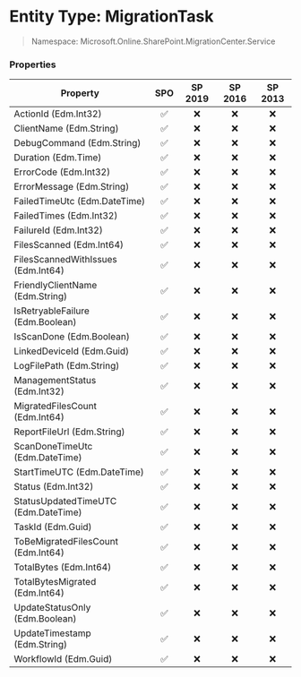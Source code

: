# Entity Type: MigrationTask

> Namespace: Microsoft.Online.SharePoint.MigrationCenter.Service

### Properties

Property | SPO | SP 2019 | SP 2016 | SP 2013
----------|:---:|:-------:|:-------:|:-------:
ActionId (Edm.Int32) | ✅ | ❌ | ❌ | ❌
ClientName (Edm.String) | ✅ | ❌ | ❌ | ❌
DebugCommand (Edm.String) | ✅ | ❌ | ❌ | ❌
Duration (Edm.Time) | ✅ | ❌ | ❌ | ❌
ErrorCode (Edm.Int32) | ✅ | ❌ | ❌ | ❌
ErrorMessage (Edm.String) | ✅ | ❌ | ❌ | ❌
FailedTimeUtc (Edm.DateTime) | ✅ | ❌ | ❌ | ❌
FailedTimes (Edm.Int32) | ✅ | ❌ | ❌ | ❌
FailureId (Edm.Int32) | ✅ | ❌ | ❌ | ❌
FilesScanned (Edm.Int64) | ✅ | ❌ | ❌ | ❌
FilesScannedWithIssues (Edm.Int64) | ✅ | ❌ | ❌ | ❌
FriendlyClientName (Edm.String) | ✅ | ❌ | ❌ | ❌
IsRetryableFailure (Edm.Boolean) | ✅ | ❌ | ❌ | ❌
IsScanDone (Edm.Boolean) | ✅ | ❌ | ❌ | ❌
LinkedDeviceId (Edm.Guid) | ✅ | ❌ | ❌ | ❌
LogFilePath (Edm.String) | ✅ | ❌ | ❌ | ❌
ManagementStatus (Edm.Int32) | ✅ | ❌ | ❌ | ❌
MigratedFilesCount (Edm.Int64) | ✅ | ❌ | ❌ | ❌
ReportFileUrl (Edm.String) | ✅ | ❌ | ❌ | ❌
ScanDoneTimeUtc (Edm.DateTime) | ✅ | ❌ | ❌ | ❌
StartTimeUTC (Edm.DateTime) | ✅ | ❌ | ❌ | ❌
Status (Edm.Int32) | ✅ | ❌ | ❌ | ❌
StatusUpdatedTimeUTC (Edm.DateTime) | ✅ | ❌ | ❌ | ❌
TaskId (Edm.Guid) | ✅ | ❌ | ❌ | ❌
ToBeMigratedFilesCount (Edm.Int64) | ✅ | ❌ | ❌ | ❌
TotalBytes (Edm.Int64) | ✅ | ❌ | ❌ | ❌
TotalBytesMigrated (Edm.Int64) | ✅ | ❌ | ❌ | ❌
UpdateStatusOnly (Edm.Boolean) | ✅ | ❌ | ❌ | ❌
UpdateTimestamp (Edm.String) | ✅ | ❌ | ❌ | ❌
WorkflowId (Edm.Guid) | ✅ | ❌ | ❌ | ❌